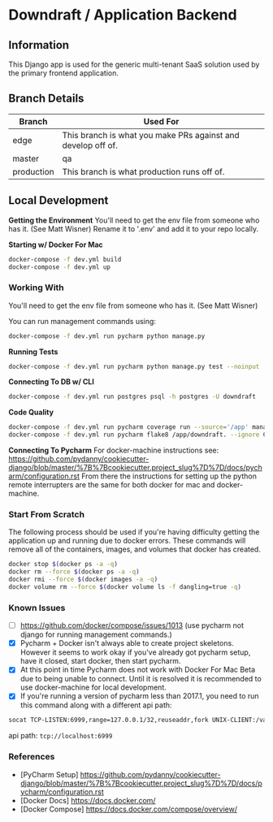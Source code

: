 # Downdraft / Application Backend

## Information
This Django app is used for the generic multi-tenant SaaS solution used by the primary frontend application.

## Branch Details
| Branch  | Used For |
| ------------- | ------------- |
| edge  | This branch is what you make PRs against and develop off of.  |
| master  | qa  |
| production  | This branch is what production runs off of.  |

## Local Development

**Getting the Environment**
You'll need to get the env file from someone who has it. (See Matt Wisner) Rename it to '.env' and add it to your repo locally.

**Starting w/ Docker For Mac**
```bash
docker-compose -f dev.yml build
docker-compose -f dev.yml up
```

### Working With
You'll need to get the env file from someone who has it. (See Matt Wisner)

You can run management commands using:
```bash
docker-compose -f dev.yml run pycharm python manage.py
```

**Running Tests**
```bash
docker-compose -f dev.yml run pycharm python manage.py test --noinput
```

**Connecting To DB w/ CLI**
```bash
docker-compose -f dev.yml run postgres psql -h postgres -U downdraft
```

**Code Quality**
```bash
docker-compose -f dev.yml run pycharm coverage run --source='/app' manage.py test --failfast
docker-compose -f dev.yml run pycharm flake8 /app/downdraft. --ignore C901
```

**Connecting To Pycharm**
For docker-machine instructions see: https://github.com/pydanny/cookiecutter-django/blob/master/%7B%7Bcookiecutter.project_slug%7D%7D/docs/pycharm/configuration.rst
From there the instructions for setting up the python remote interrupters are the same for both docker for mac and docker-machine.

### Start From Scratch
The following process should be used if you're having difficulty getting the
application up and running due to docker errors. These commands will remove
all of the containers, images, and volumes that docker has created.
```bash
docker stop $(docker ps -a -q)
docker rm --force $(docker ps -a -q)
docker rmi --force $(docker images -a -q)
docker volume rm --force $(docker volume ls -f dangling=true -q)
```

### Known Issues
- [ ] https://github.com/docker/compose/issues/1013 (use pycharm not django for running management commands.)
- [X] Pycharm + Docker isn't always able to create project skeletons. However it seems to work okay if you've already got pycharm setup, have it closed, start docker, then start pycharm.
- [X] At this point in time Pycharm does not work with Docker For Mac Beta due to being unable to connect. Until it is resolved it is recommended to use docker-machine for local development.
- [X] If you're running a version of pycharm less than 2017.1, you need to run this command along with a different api path:
```bash
socat TCP-LISTEN:6999,range=127.0.0.1/32,reuseaddr,fork UNIX-CLIENT:/var/run/docker.sock
```
api path:  `tcp://localhost:6999`


### References
- [PyCharm Setup] https://github.com/pydanny/cookiecutter-django/blob/master/%7B%7Bcookiecutter.project_slug%7D%7D/docs/pycharm/configuration.rst
- [Docker Docs] https://docs.docker.com/
- [Docker Compose] https://docs.docker.com/compose/overview/

